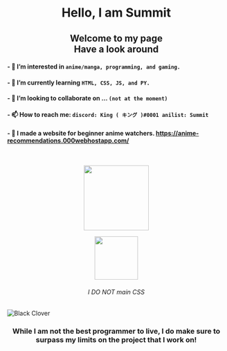 <h1 align="center"> Hello, I am Summit </h1>

<h2 align="center"> Welcome to my page <br> Have a look around </h2>

#### - 👀 I’m interested in `anime/manga, programming, and gaming.`

#### - 🌱 I’m currently learning `HTML, CSS, JS, and PY.`

#### - 💞️ I’m looking to collaborate on ... `(not at the moment)`

#### - 📫 How to reach me: `discord: King ( キング )#0001 anilist: Summit`

#### - 🤳 I made a website for beginner anime watchers. <https://anime-recommendations.000webhostapp.com/>

<br>

<p align="center">
    <a href="https://github.com/anuraghazra/github-readme-stats"><img src="https://github-readme-stats.vercel.app/api?username=kingSummit&show_icons=true&include_all_commits=true&theme=omni&custom_title=%E4%BF%BA%E3%81%AEGitHub%20Stats&count_private=true&bg_color=ff87e5&title_color=994887&border_radius=40" height="150"/></a>
</p>

<p align="center">
    <a href="https://github.com/anuraghazra/github-readme-stats"><img src="https://github-readme-stats.vercel.app/api/top-langs/?username=kingSummit&layout=compact&theme=omni&bg_color=ff87e5&title_color=994887&border_radius=40" height="100"/></a>
</p>

<h6 align="center"> I DO NOT main CSS </h6>

![Black Clover](https://pbs.twimg.com/media/EcxVgdvU8AACkTL?format=jpg&name=large)

<h3 align="center"> While I am not the best programmer to live, I do make sure to surpass my limits on the project that I work on! </h3>

<!---
kingSummit/kingSummit is a ✨ special ✨ repository because its `README.md` (this file) appears on your GitHub profile.
You can click the Preview link to take a look at your changes.
--->
